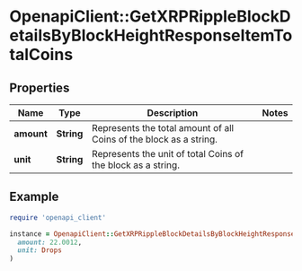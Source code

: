 # OpenapiClient::GetXRPRippleBlockDetailsByBlockHeightResponseItemTotalCoins

## Properties

| Name | Type | Description | Notes |
| ---- | ---- | ----------- | ----- |
| **amount** | **String** | Represents the total amount of all Coins of the block as a string. |  |
| **unit** | **String** | Represents the unit of total Coins of the block as a string. |  |

## Example

```ruby
require 'openapi_client'

instance = OpenapiClient::GetXRPRippleBlockDetailsByBlockHeightResponseItemTotalCoins.new(
  amount: 22.0012,
  unit: Drops
)
```

